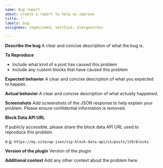 ```yaml
---
name: Bug report
about: Create a report to help us improve
title: ''
labels: bug
assignees: ingeniumed, smithjw1, alecgeatches

---
```


**Describe the bug**
A clear and concise description of what the bug is.

**To Reproduce**
- Include what kind of a post has caused this problem
- Include any custom blocks that have caused this problem

**Expected behavior**
A clear and concise description of what you expected to happen.

**Actual behavior**
A clear and concise description of what actually happened.

**Screenshots**
Add screenshots of the JSON response to help explain your problem. Please ensure confidential information is removed.

**Block Data API URL**

If publicly accessible, please share the block data API URL used to reproduce this problem.

e.g. `https://my.site/wp-json/vip-block-data-api/v1/posts/139/blocks`

**Version of the plugin**
Version of the plugin

**Additional context**
Add any other context about the problem here.
